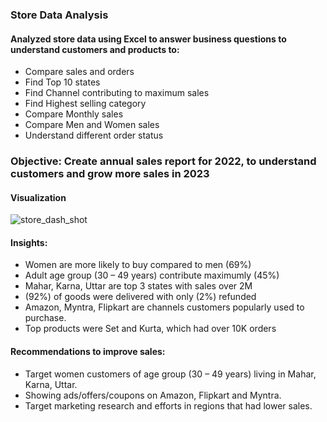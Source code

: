 ### Store Data Analysis

####  Analyzed store data using Excel to answer business questions to understand customers and products to:
- Compare sales and orders
- Find Top 10 states
- Find Channel contributing to maximum sales
- Find Highest selling category
- Compare Monthly sales
- Compare Men and Women sales
- Understand different order status   

###  Objective: Create annual sales report for 2022, to understand customers and grow more sales in 2023   

#### Visualization   
![store_dash_shot](https://github.com/kiinda-2/Haru-s-Store/assets/125373629/786b56aa-c976-4a66-9b24-3e67a407f135)

####  Insights:
- Women are more likely to buy compared to men (69%)
- Adult age group (30 – 49 years) contribute maximumly (45%)
- Mahar, Karna, Uttar are top 3 states with sales over 2M
- (92%) of goods were delivered with only (2%) refunded
- Amazon, Myntra, Flipkart are channels customers popularly used to purchase.
- Top products were Set and Kurta, which had over 10K orders   
####  Recommendations to improve sales:   
- Target women customers of age group (30 – 49 years) living in Mahar, Karna, Uttar.
- Showing ads/offers/coupons on Amazon, Flipkart and Myntra.
- Target marketing research and efforts in regions that had lower sales.

